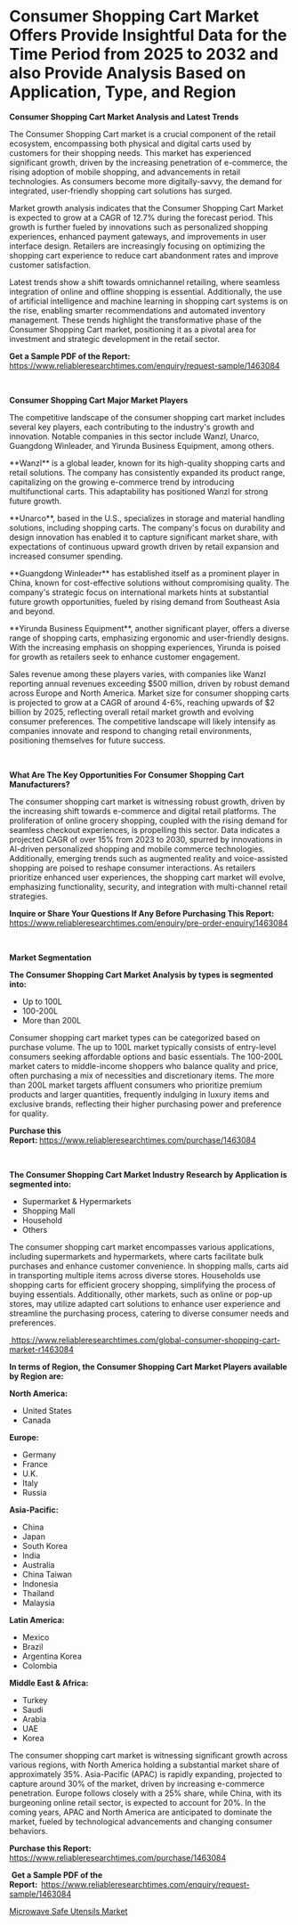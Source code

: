 <p><h1>Consumer Shopping Cart Market Offers Provide Insightful Data for the Time Period from 2025 to 2032 and also Provide Analysis Based on Application, Type, and Region</h1></p><p><strong>Consumer Shopping Cart Market Analysis and Latest Trends</strong></p>
<p><p>The Consumer Shopping Cart market is a crucial component of the retail ecosystem, encompassing both physical and digital carts used by customers for their shopping needs. This market has experienced significant growth, driven by the increasing penetration of e-commerce, the rising adoption of mobile shopping, and advancements in retail technologies. As consumers become more digitally-savvy, the demand for integrated, user-friendly shopping cart solutions has surged.</p><p>Market growth analysis indicates that the Consumer Shopping Cart Market is expected to grow at a CAGR of 12.7% during the forecast period. This growth is further fueled by innovations such as personalized shopping experiences, enhanced payment gateways, and improvements in user interface design. Retailers are increasingly focusing on optimizing the shopping cart experience to reduce cart abandonment rates and improve customer satisfaction.</p><p>Latest trends show a shift towards omnichannel retailing, where seamless integration of online and offline shopping is essential. Additionally, the use of artificial intelligence and machine learning in shopping cart systems is on the rise, enabling smarter recommendations and automated inventory management. These trends highlight the transformative phase of the Consumer Shopping Cart market, positioning it as a pivotal area for investment and strategic development in the retail sector.</p></p>
<p><strong>Get a Sample PDF of the Report:&nbsp;</strong> <a href="https://www.reliableresearchtimes.com/enquiry/request-sample/1463084?utm_campaign=1940&utm_medium=2&utm_source=Github&utm_content=ia&utm_term=07022025&utm_id=consumer-shopping-cart">https://www.reliableresearchtimes.com/enquiry/request-sample/1463084</a></p>
<p>&nbsp;</p>
<p><strong>Consumer Shopping Cart Major Market Players</strong></p>
<p><p>The competitive landscape of the consumer shopping cart market includes several key players, each contributing to the industry's growth and innovation. Notable companies in this sector include Wanzl, Unarco, Guangdong Winleader, and Yirunda Business Equipment, among others.</p><p>**Wanzl** is a global leader, known for its high-quality shopping carts and retail solutions. The company has consistently expanded its product range, capitalizing on the growing e-commerce trend by introducing multifunctional carts. This adaptability has positioned Wanzl for strong future growth.</p><p>**Unarco**, based in the U.S., specializes in storage and material handling solutions, including shopping carts. The company's focus on durability and design innovation has enabled it to capture significant market share, with expectations of continuous upward growth driven by retail expansion and increased consumer spending.</p><p>**Guangdong Winleader** has established itself as a prominent player in China, known for cost-effective solutions without compromising quality. The company's strategic focus on international markets hints at substantial future growth opportunities, fueled by rising demand from Southeast Asia and beyond.</p><p>**Yirunda Business Equipment**, another significant player, offers a diverse range of shopping carts, emphasizing ergonomic and user-friendly designs. With the increasing emphasis on shopping experiences, Yirunda is poised for growth as retailers seek to enhance customer engagement.</p><p>Sales revenue among these players varies, with companies like Wanzl reporting annual revenues exceeding $500 million, driven by robust demand across Europe and North America. Market size for consumer shopping carts is projected to grow at a CAGR of around 4-6%, reaching upwards of $2 billion by 2025, reflecting overall retail market growth and evolving consumer preferences. The competitive landscape will likely intensify as companies innovate and respond to changing retail environments, positioning themselves for future success.</p></p>
<p>&nbsp;</p>
<p><strong>What Are The Key Opportunities For Consumer Shopping Cart Manufacturers?</strong></p>
<p><p>The consumer shopping cart market is witnessing robust growth, driven by the increasing shift towards e-commerce and digital retail platforms. The proliferation of online grocery shopping, coupled with the rising demand for seamless checkout experiences, is propelling this sector. Data indicates a projected CAGR of over 15% from 2023 to 2030, spurred by innovations in AI-driven personalized shopping and mobile commerce technologies. Additionally, emerging trends such as augmented reality and voice-assisted shopping are poised to reshape consumer interactions. As retailers prioritize enhanced user experiences, the shopping cart market will evolve, emphasizing functionality, security, and integration with multi-channel retail strategies.</p></p>
<p><strong>Inquire or Share Your Questions If Any Before Purchasing This Report:</strong> <a href="https://www.reliableresearchtimes.com/enquiry/pre-order-enquiry/1463084?utm_campaign=1940&utm_medium=2&utm_source=Github&utm_content=ia&utm_term=07022025&utm_id=consumer-shopping-cart">https://www.reliableresearchtimes.com/enquiry/pre-order-enquiry/1463084</a></p>
<p>&nbsp;</p>
<p><strong>Market Segmentation</strong></p>
<p><strong>The Consumer Shopping Cart Market Analysis by types is segmented into:</strong></p>
<p><ul><li>Up to 100L</li><li>100-200L</li><li>More than 200L</li></ul></p>
<p><p>Consumer shopping cart market types can be categorized based on purchase volume. The up to 100L market typically consists of entry-level consumers seeking affordable options and basic essentials. The 100-200L market caters to middle-income shoppers who balance quality and price, often purchasing a mix of necessities and discretionary items. The more than 200L market targets affluent consumers who prioritize premium products and larger quantities, frequently indulging in luxury items and exclusive brands, reflecting their higher purchasing power and preference for quality.</p></p>
<p><strong>Purchase this Report:&nbsp;</strong><a href="https://www.reliableresearchtimes.com/purchase/1463084?utm_campaign=1940&utm_medium=2&utm_source=Github&utm_content=ia&utm_term=07022025&utm_id=consumer-shopping-cart">https://www.reliableresearchtimes.com/purchase/1463084</a></p>
<p>&nbsp;</p>
<p><strong>The Consumer Shopping Cart Market Industry Research by Application is segmented into:</strong></p>
<p><ul><li>Supermarket & Hypermarkets</li><li>Shopping Mall</li><li>Household</li><li>Others</li></ul></p>
<p><p>The consumer shopping cart market encompasses various applications, including supermarkets and hypermarkets, where carts facilitate bulk purchases and enhance customer convenience. In shopping malls, carts aid in transporting multiple items across diverse stores. Households use shopping carts for efficient grocery shopping, simplifying the process of buying essentials. Additionally, other markets, such as online or pop-up stores, may utilize adapted cart solutions to enhance user experience and streamline the purchasing process, catering to diverse consumer needs and preferences.</p></p>
<p><a href="https://www.reliableresearchtimes.com/global-consumer-shopping-cart-market-r1463084?utm_campaign=1940&utm_medium=2&utm_source=Github&utm_content=ia&utm_term=07022025&utm_id=consumer-shopping-cart">&nbsp;https://www.reliableresearchtimes.com/global-consumer-shopping-cart-market-r1463084</a></p>
<p><strong>In terms of Region, the Consumer Shopping Cart Market Players available by Region are:</strong></p>
<p>
    <p> <strong> North America: </strong>
        <ul>
            <li>United States</li>
            <li>Canada</li>
        </ul>
        </p> 
    <p> <strong> Europe: </strong>
        <ul>
            <li>Germany</li>
            <li>France</li>
            <li>U.K.</li>
            <li>Italy</li>
            <li>Russia</li>
        </ul>
        </p> 
    <p> <strong> Asia-Pacific: </strong>
        <ul>
            <li>China</li>
            <li>Japan</li>
            <li>South Korea</li>
            <li>India</li>
            <li>Australia</li>
            <li>China Taiwan</li>
            <li>Indonesia</li>
            <li>Thailand</li>
            <li>Malaysia</li>
        </ul>
        </p> 
    <p> <strong> Latin America: </strong>
        <ul>
            <li>Mexico</li>
            <li>Brazil</li>
            <li>Argentina Korea</li>
            <li>Colombia</li>
        </ul>
        </p> 
    <p> <strong> Middle East & Africa: </strong>
        <ul>
            <li>Turkey</li>
            <li>Saudi</li>
            <li>Arabia</li>
            <li>UAE</li>
            <li>Korea</li>
        </ul>
    </p>
    </p>
<p><p>The consumer shopping cart market is witnessing significant growth across various regions, with North America holding a substantial market share of approximately 35%. Asia-Pacific (APAC) is rapidly expanding, projected to capture around 30% of the market, driven by increasing e-commerce penetration. Europe follows closely with a 25% share, while China, with its burgeoning online retail sector, is expected to account for 20%. In the coming years, APAC and North America are anticipated to dominate the market, fueled by technological advancements and changing consumer behaviors.</p></p>
<p><strong>Purchase this Report: </strong><a href="https://www.reliableresearchtimes.com/purchase/1463084?utm_campaign=1940&utm_medium=2&utm_source=Github&utm_content=ia&utm_term=07022025&utm_id=consumer-shopping-cart">https://www.reliableresearchtimes.com/purchase/1463084</a></p>
<p>&nbsp;<strong>Get a Sample PDF of the Report:&nbsp;&nbsp;</strong><a href="https://www.reliableresearchtimes.com/enquiry/request-sample/1463084?utm_campaign=1940&utm_medium=2&utm_source=Github&utm_content=ia&utm_term=07022025&utm_id=consumer-shopping-cart">https://www.reliableresearchtimes.com/enquiry/request-sample/1463084</a></p>
<p><strong></strong></p>
<p><p><a href="https://github.com/hgf64gh/Market-Research-Report-List-1/blob/main/microwave-safe-utensils-market.md?utm_campaign=1940&utm_medium=2&utm_source=Github&utm_content=ia&utm_term=07022025&utm_id=consumer-shopping-cart">Microwave Safe Utensils Market</a></p></p>